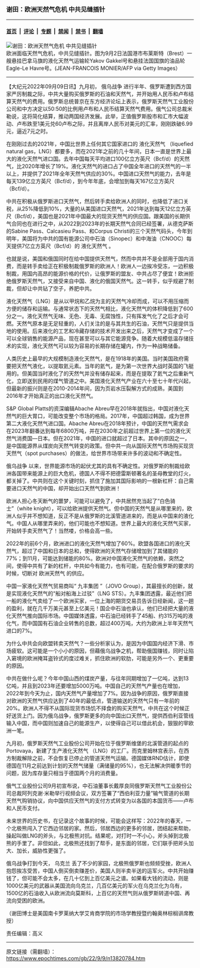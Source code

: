 ### 谢田：欧洲天然气危机 中共见缝插针

---

#### [首页](../../../..?n13820784) &nbsp;|&nbsp; [评论](../../../../../epoch-comment?n13820784) &nbsp;|&nbsp; [专题](../../../../../epoch-special?n13820784) &nbsp;|&nbsp; [禁闻](../../../../../epoch-news?n13820784) &nbsp;|&nbsp; [禁书](../../../../../books?n13820784) &nbsp;|&nbsp; [翻墙](https://github.com/gfw-breaker/nogfw/blob/master/README.md?n13820784)


<div><img alt="谢田：欧洲天然气危机 中共见缝插针" class="attachment-djy_600_400 size-djy_600_400 wp-post-image" src="https://i.epochtimes.com/assets/uploads/2022/09/id13820785-LNG-France-GettyImages-1242912019-1-600x400.jpg"/>
<div class="caption">
 欧洲面临天然气危机，中共见缝插针。图为9月2日法国港市布莱斯特（Brest）一艘悬挂巴拿马旗的液化天然气运输轮Yakov Gakkel号和悬挂法国国旗的油品轮Eagle-Le Havre号。(JEAN-FRANCOIS MONIER/AFP via Getty Images）
</div></div><hr/><div class="post_content" id="artbody" itemprop="articleBody">
 <!-- article content begin -->
 <p>
  【大纪元2022年09月09日讯】九月初，
  <ok href="https://www.epochtimes.com/gb/tag/%E4%BF%84%E4%B9%8C%E6%88%98%E4%BA%89.html">
   俄乌战争
  </ok>
  进行半年、俄罗斯遭到西方国家严厉制裁之际，中共大量购买俄罗斯的石油和天然气，并开始用人民币和卢布结算天然气的费用。俄罗斯总统普京在东方经济论坛上表示，俄罗斯天然气工业股份公司和中方决定以50:50的比例用卢布和人民币结算天然气费用。俄气公司总裁米勒说，这将简化结算，推动两国经济发展。此举，正值俄罗斯股市和汇市大幅波动、卢布跌至1美元兑60卢布之际，并且离岸人民币对美元的汇率，刚刚跌破6.99元，逼近7元之时。
 </p>
 <p>
  在刚刚过去的2021年，中国比世界上任何其它国家进口的
  <ok href="https://www.epochtimes.com/gb/tag/%E6%B6%B2%E5%8C%96%E5%A4%A9%E7%84%B6%E6%B0%94.html">
   液化天然气
  </ok>
  （liquefied natural gas，LNG）都要多，而在2021年之前的几十年间，日本一直是世界上最大的液化天然气进口国。去年中国每天平均进口100亿立方英尺（Bcf/d）的天然气，比2020年增长了19%。液化天然气的进口占了中国全年进口的天然气的一半以上，并提供了2021年全年天然气供应的30%。中国进口天然气的能力，去年是每天139亿立方英尺（Bcf/d），到今年年底，会增加到每天167亿立方英尺（Bcf/d）。
 </p>
 <p>
  中共在积极从俄罗斯进口天然气，然后转手卖给欧洲人的同时，也降低了进口关税，从25%降低到10%，大量的从美国进口天然气，2021年达到每天12亿立方英尺（Bcf/d），美国也是2021年中国最大的现货天然气的供应国。跟美国的长期供气合同也在进行之中，从2022到2023年的长期天然气合同已经签署，从德克萨斯的Sabine Pass、Calcasieu Pass、和Corpus Christi的三个天然气码头，今年到明年，美国将为中共的国有能源公司中石油（Sinopec）和中海油（CNOOC）每天提供7亿立方英尺（Bcf/d）的
  <ok href="https://www.epochtimes.com/gb/tag/%E6%B6%B2%E5%8C%96%E5%A4%A9%E7%84%B6%E6%B0%94.html">
   液化天然气
  </ok>
  。
 </p>
 <p>
  也就是说，美国和俄国同时在给中国提供天然气，然而中共并不是全部用于国内消费，而是转手卖给正在积极制裁俄罗斯的欧洲人！欧洲人一边挨冷受冻，一边积极制裁，用国内高昂的能源价格的代价，让俄罗斯的盟友、中共占尽了便宜！欧洲拒绝俄罗斯天然气，又接受来自中国、液化的俄国天然气。这一转手，似乎规避了制裁，但却让中共钻了空子，养肥中共。
 </p>
 <p>
  液化天然气（LNG）是从以甲烷和乙烷为主的天然气冷却而成，可以不用压缩而方便的储存和运输。与通常状态下的天然气相比，液化天然气的体积降低到了600分之一。液化天然气无味、无色、无毒、无腐蚀性，只有挥发气化了之后才会可燃。天然气原本是无足轻重的，人们关注的是与其共生的石油，天然气只是提供当地的使用。后来液化的工艺和冷藏存储的技术开发出来之后，天然气才变成了一个可以全球销售的能源产品，现在甚至可以与其它能源竞争。随着大规模低温存储技术的实现，液化天然气可以较为容易的长期存储在罐内，作为一种战略储备。
 </p>
 <p>
  人类历史上最早的大规模制造液化天然气，是在1918年的美国。当时美国政府需要把天然气液化，以提取氦元素。当年的氦气，是为第一次世界大战时英国的飞艇用的。但美国当时液化了的天然气并没有储存起来，而是在提取了氦气之后重新气化，立即送到民用的煤气管道之中。美国液化天然气产业在六十至七十年代兴起，但最新的振兴则是在2010-2014年间，因为页岩水压裂解方式的成熟，美国到2016年才开始真正的出口液化天然气。
 </p>
 <p>
  S&amp;P Global Platts的资深编辑Abache Abreu早在2018年就指出，中国对液化天然气的巨大胃口，可能改变整个市场的格局。2017年，中国超过韩国，成为世界第二大液化天然气进口国。Abache Abreu在2018年预计，中国的天然气需求会在2023年翻番达到每年6800万吨，并在2030年之前超过世界上第一位的液化天然气消费国—日本。但在2021年，中国的进口就超过了日本。其中的原因之一，是中国能源界从煤炭向天然气转变的政策。但中共一向从国际天然气市场购买现货天然气（spot purchases）的做法，给世界市场带来许多的波动和不确定性。
 </p>
 <p>
  <ok href="https://www.epochtimes.com/gb/tag/%E4%BF%84%E4%B9%8C%E6%88%98%E4%BA%89.html">
   俄乌战争
  </ok>
  以来，世界能源市场的起伏尤其的具有不确定性。对俄罗斯的制裁给欧洲各国带来能源上的巨大危机，德国人不得不把德雷斯顿著名的圣母教堂的灯火，都关掉了。中共则在这个关键时刻，抓住了施加其国际影响的一根新杠杆：自己需要进口天然气的中国，却开始出口天然气到欧洲！
 </p>
 <p>
  欧洲人担心冬天断气的噩梦，可能可以避免了，中共居然充当起了“白色骑士”（white knight），可以给欧洲提供天然气。但中国的天然气是从哪里来的，欧洲人似乎并不想知道，反正不是从俄罗斯的北溪管道进来的，而是从中国来的液化气。中国人从哪里弄来的，他们可能也不想知道。世界上最大的液化天然气买家，开始转手卖天然气了！当然喽，价格会高一些。
 </p>
 <p>
  2022年的前6个月，欧洲进口的液化天然气增加了60%。欧盟各国进口的液化天然气，超过了中国和日本的总和，使得欧洲的天然气存储增加到了其储能的77%；到11月，可能达到储能的80%。欧洲对中国液化天然气的依赖，突然之间，使得中共有了新的杠杆，中共如今有能力，也有可能，在配合俄罗斯的要求的时候，切断对
  <ok href="https://www.epochtimes.com/gb/tag/%E6%AC%A7%E6%B4%B2%E5%A4%A9%E7%84%B6%E6%B0%94.html">
   欧洲天然气
  </ok>
  的供应。
 </p>
 <p>
  中国一家液化天然气贸易商叫“
  <ok href="https://www.epochtimes.com/gb/tag/%E4%B9%9D%E4%B8%B0%E9%9B%86%E5%9B%A2.html">
   九丰集团
  </ok>
  ”（JOVO Group），其最擅长的创新，就是实现液化天然气的“船对船海上过驳”（LNG STS）。九丰集团透露，最近他们把一船的液化气卖给了一个欧洲买家，一位上海的期货交易员告诉日经新闻，这一趟的盈利，就在几千万美元甚至上亿美元！国企中石油也承认，他们已经把大量的液化天然气推向国际市场。中国媒体透露，中石油已经转手了45船、约315万吨的液化气，而中国国有石油企业转售的总数，超过400万吨，大约为欧洲上半年天然气进口的7%。
 </p>
 <p>
  为什么中共会向欧盟转卖天然气？一些分析家认为，是因为中国国内经济下滑、市场疲软。这可能是一个小小的原因，但藉俄乌战争之机，帮助俄国赚钱，同时让陷入窘境的欧洲掩耳盗铃式的度过难关，抓住欧洲的软肋，可能是另外一个、更重要的原因。
 </p>
 <p>
  中共在做什么呢？今年中国山西的煤炭产量，与往年同期增加了一亿吨，达到13亿吨，并且到2023年还要增加5000万吨。中国自己的天然气产量也在增加，2022年到今天为止，国内天然气产量增加了7%。因为战争的原因，俄罗斯直接对欧洲的天然气供应达到了40年的最低点，管道输送的天然气只有一年前的20%。欧洲人不得不从国际现货市场饥不择食的购买天然气，中共在这个时候正好送货上门。因为俄乌战争，俄罗斯更多的向中国出口天然气，提供西伯利亚管线输入中国，而中国则加速自己的能源生产，以使得自己可以借此机会，狠狠的宰欧洲一笔。
 </p>
 <p>
  九月初，俄罗斯天然气工业股份公司开始在位于俄罗斯维堡的北溪管道的起点的 Portovaya，新建了生产液化天然气 （LNG）的工厂。而克里姆林宫表示，在西方制裁解除之前，不会恢复已停止的管道天然气运输。德国媒体RND估计，即使德国在11月之前达到计划的天然气储量（满储量的95%），也无法解决供暖季节的问题，因为库存量只相当于德国两个月的消费量。
 </p>
 <p>
  俄气工业股份公司9月初宣布说，中石油董事长戴厚良同俄罗斯天然气工业股份公司总裁阿列克谢·米勒举行视频会议，双方签署了“西伯利亚力量”输气管道的长期天然气购销协议，向中国供应天然气的支付方式转变为以各国的本国货币——卢布和人民币支付。
 </p>
 <p>
  未来世界的历史书，在记录这个故事的时候，可能会这样写：2022年的春天，一个北极熊闯入了它西边邻居的家。然后，邻居西边的更多的邻居，团结起来帮助，操起叫做LNG的斧头，与北极熊对抗。结果呢，对打时一不小心，斧头掉到北极熊的手里了。非但如此，北极熊还找到了帮手，是东面的邻居，它们联手把斧头加大、加长，威胁性更强了。
 </p>
 <p>
  俄乌战争打到今天，
  <ok href="https://www.epochtimes.com/gb/tag/%E4%B9%8C%E5%85%8B%E5%85%B0.html">
   乌克兰
  </ok>
  丢了不少的家园，北极熊俄罗斯也频频受挫，欧洲人抱怨挨冻受苦，中国人倒买倒卖赚差价，美国人则半卖半送的运军火。中共开始赚钱了，但可能不会太多，在几十亿到上百亿美元之谱。如果看大钱的流动，则是1000亿美元的武器从美国流向乌克兰，几百亿美元的军火在乌克兰化为乌有，1500亿的石油收入从欧洲流向莫斯科，上百亿的天然气则从俄罗斯转道中国、再流向受困的欧洲。
 </p>
 <p>
  （谢田博士是美国南卡罗莱纳大学艾肯商学院的市场学教授暨约翰奥林棕榈讲席教授）
 </p>
 <p>
  责任编辑：高义
 </p>
 <!-- article content end -->
 <div id="below_article_ad">
 </div>
</div>


---

原文链接（需翻墙）：https://www.epochtimes.com/gb/22/9/9/n13820784.htm